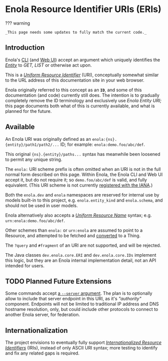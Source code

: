 <!--
    SPDX-License-Identifier: Apache-2.0

    Copyright 2023-2025 The Enola <https://enola.dev> Authors

    Licensed under the Apache License, Version 2.0 (the "License");
    you may not use this file except in compliance with the License.
    You may obtain a copy of the License at

        https://www.apache.org/licenses/LICENSE-2.0

    Unless required by applicable law or agreed to in writing, software
    distributed under the License is distributed on an "AS IS" BASIS,
    WITHOUT WARRANTIES OR CONDITIONS OF ANY KIND, either express or implied.
    See the License for the specific language governing permissions and
    limitations under the License.
-->

# Enola Resource Identifier URIs (ERIs)

??? warning

    _This page needs some updates to fully match the current code._

## Introduction

Enola's [CLI](../use/help/index.md) (and [Web UI](../use/server/index.md))
accept an argument which uniquely identifies the [_Entity_](core-arch.md) to
_GET,_ _LIST_ or otherwise act upon.

This is a
_[Uniform Resource Identifier](https://en.wikipedia.org/wiki/Uniform_Resource_Identifier)_
(URI), conceptually somewhat similar to the URL address of this documentation
site in your web browser.

Enola originally referred to this concept as an **`ID`**, and some of this
documentation (and code) currently still does. The intention is to gradually
completely remove the ID terminology and exclusively use _Enola Entity URI;_
this page documents both what of this is currently available, and what is
planned for the future.

## Available

An Enola URI was originally defined as an `enola:{ns}.{entity}/path1/path2/...` ID; for example:
`enola:demo.foo/abc/def`.

This original `{ns}.{entity}/paths...` syntax has meanwhile been loosened to permit any unique string.

The `enola:` URI scheme prefix is often omitted when an URI is not in the full
normal form described on this page. Within Enola, the Enola CLI and Web UI
accept it, but do not require it; so `demo.foo/abc/def` is valid, and fully
equivalent. (This URI scheme is not currently
[registered with the IANA](https://en.m.wikipedia.org/wiki/List_of_URI_schemes).)

Both the `enola.dev` and `enola` namespaces are reserved for internal use by models built-in to this
project, e.g. `enola.entity_kind` and `enola.schema`, and should not be used in
user models. <!-- TODO Later change these to be enola.dev/schema etc. -->

Enola alternatively also accepts a
[_Uniform Resource Name_](https://en.wikipedia.org/wiki/Uniform_Resource_Name)
syntax; e.g. `urn:enola:demo.foo/abc/def`.

Other schemes than `enola:` or `urn:enola` are assumed to point to a Resource,
and attempted to be fetched and [converted](../use/rosetta/index.md) to a Thing.
<!-- TODO Link to doc with more explanation about Things. -->

The `?query` and `#fragment` of an URI are not supported, and will be rejected.

The Java classes `dev.enola.core.ERI` and `dev.enola.core.IDs` implement this logic,
but they are an Enola internal implementation detail, not an API intended for users.

## TODO Planned Future Extensions

Some commands accept
[a `--server` argument](https://docs.enola.dev/use/help/#get). The plan is to
optionally allow to include that server endpoint in this URI, as it's _"authority"_ component. Endpoints will not
be limited to traditional IP address and DNS hostname resolution, only, but
could include other protocols to connect to another Enola server, for federation.

## Internationalization

The project envisions to eventually fully support
_[Internationalized Resource Identifiers](https://en.wikipedia.org/wiki/Internationalized_Resource_Identifier)_
(IRIs), instead of only ASCII URI syntax; more testing to identify and fix any
related gaps is required.
